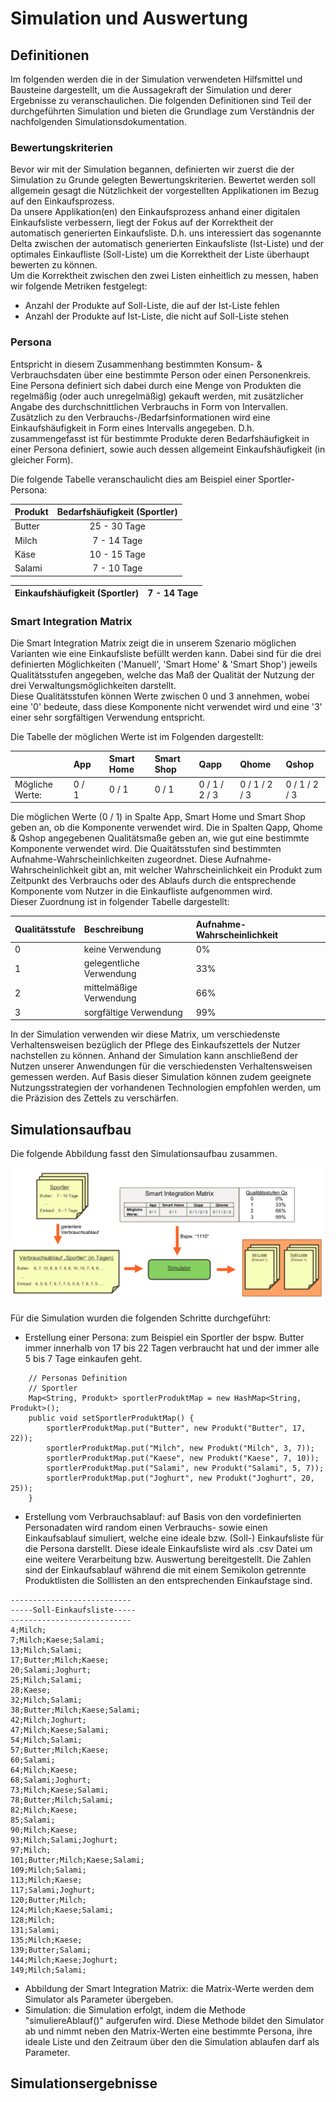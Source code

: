 # Simulation und Auswertung

## Definitionen

Im folgenden werden die in der Simulation verwendeten Hilfsmittel und Bausteine dargestellt, um die Aussagekraft der Simulation und derer Ergebnisse zu veranschaulichen. Die folgenden Definitionen sind Teil der durchgeführten Simulation und bieten die Grundlage zum Verständnis der nachfolgenden Simulationsdokumentation.

### Bewertungskriterien

Bevor wir mit der Simulation begannen, definierten wir zuerst die der Simulation zu Grunde gelegten Bewertungskriterien. Bewertet werden soll allgemein gesagt die Nützlichkeit der vorgestellten Applikationen im Bezug auf den Einkaufsprozess.  
Da unsere Applikation\(en\) den Einkaufsprozess anhand einer digitalen Einkaufsliste verbessern, liegt der Fokus auf der Korrektheit der automatisch generierten Einkaufsliste. D.h. uns interessiert das sogenannte Delta zwischen der automatisch generierten Einkaufsliste \(Ist-Liste\) und der optimales Einkaufliste \(Soll-Liste\) um die Korrektheit der Liste überhaupt bewerten zu können.  
Um die Korrektheit zwischen den zwei Listen einheitlich zu messen, haben wir folgende Metriken festgelegt:

* Anzahl der Produkte auf Soll-Liste, die auf der Ist-Liste fehlen
* Anzahl der Produkte auf Ist-Liste, die nicht auf Soll-Liste stehen

### Persona

Entspricht in diesem Zusammenhang bestimmten Konsum- & Verbrauchsdaten über eine bestimmte Person oder einen Personenkreis. Eine Persona definiert sich dabei durch eine Menge von Produkten die regelmäßig \(oder auch unregelmäßig\) gekauft werden, mit zusätzlicher Angabe des durchschnittlichen Verbrauchs in Form von Intervallen. Zusätzlich zu den Verbrauchs-/Bedarfsinformationen wird eine Einkaufshäufigkeit in Form eines Intervalls angegeben. D.h. zusammengefasst ist für bestimmte Produkte deren Bedarfshäufigkeit in einer Persona definiert, sowie auch dessen allgemeint Einkaufshäufigkeit \(in gleicher Form\).

Die folgende Tabelle veranschaulicht dies am Beispiel einer Sportler-Persona:

| Produkt | Bedarfshäufigkeit \(Sportler\) |
| :--- | :---: |
| Butter | 25 - 30 Tage |
| Milch |  7 - 14 Tage |
| Käse | 10 - 15 Tage |
| Salami |  7 - 10 Tage |

| Einkaufshäufigkeit \(Sportler\) | 7 - 14 Tage |
| :--- | :--- |


### Smart Integration Matrix


Die Smart Integration Matrix zeigt die in unserem Szenario möglichen Varianten wie eine Einkaufsliste befüllt werden kann. Dabei sind für die drei definierten Möglichkeiten \('Manuell', 'Smart Home' & 'Smart Shop'\) jeweils Qualitätsstufen angegeben, welche das Maß der Qualität der Nutzung der drei Verwaltungsmöglichkeiten darstellt.   
Diese Qualitätsstufen können Werte zwischen 0 und 3 annehmen, wobei eine '0' bedeute, dass diese Komponente nicht verwendet wird und eine '3' einer sehr sorgfältigen Verwendung entspricht.

Die Tabelle der möglichen Werte ist im Folgenden dargestellt: 

|  | **App** |    | **Smart Home** | **Smart Shop** | **Qapp** | **Qhome** | **Qshop** |
| :--- | :--- | :--- | :--- | :--- | :--- | :--- | :--- |
| Mögliche Werte: | 0 / 1 |    | 0 / 1 | 0 / 1 | 0 / 1 / 2 / 3 | 0 / 1 / 2 / 3 | 0 / 1 / 2 / 3 |

Die möglichen Werte \(0 / 1\) in Spalte App, Smart Home und Smart Shop geben an, ob die Komponente verwendet wird. Die in Spalten Qapp, Qhome & Qshop angegebenen Qualitätsmaße geben an, wie gut eine bestimmte Komponente verwendet wird. Die Quaitätsstufen sind bestimmten Aufnahme-Wahrscheinlichkeiten zugeordnet. Diese Aufnahme-Wahrscheinlichkeit gibt an, mit welcher Wahrscheinlichkeit ein Produkt zum Zeitpunkt des Verbrauchs oder des Ablaufs durch die entsprechende Komponente vom Nutzer in die Einkaufliste aufgenommen wird.  
Dieser Zuordnung ist in folgender Tabelle dargestellt:

| Qualitätsstufe | Beschreibung | Aufnahme-Wahrscheinlichkeit |
| :--- | :--- | :--- |
| 0 | keine Verwendung | 0% |
| 1 | gelegentliche Verwendung | 33% |
| 2 | mittelmäßige Verwendung | 66% |
| 3 | sorgfältige Verwendung | 99% |

In der Simulation verwenden wir diese Matrix, um verschiedenste Verhaltensweisen bezüglich der Pflege des Einkaufszettels der Nutzer nachstellen zu können. Anhand der Simulation kann anschließend der Nutzen unserer Anwendungen für die verschiedensten Verhaltensweisen gemessen werden. Auf Basis dieser Simulation können zudem geeignete Nutzungsstrategien der vorhandenen Technologien empfohlen werden, um die Präzision des Zettels zu verschärfen.

## Simulationsaufbau

Die folgende Abbildung fasst den Simulationsaufbau zusammen.

![Abbildung: Simulationsaufbau](.gitbook/assets/simulationsaufbau.jpg)

Für die Simulation wurden die folgenden Schritte durchgeführt:

* Erstellung einer Persona: zum Beispiel ein Sportler der bspw. Butter immer innerhalb von 17 bis 22 Tagen verbraucht hat und der immer alle 5 bis 7 Tage einkaufen geht.

```text
	// Personas Definition
	// Sportler
	Map<String, Produkt> sportlerProduktMap = new HashMap<String, Produkt>();
	public void setSportlerProduktMap() {
		sportlerProduktMap.put("Butter", new Produkt("Butter", 17, 22));
		sportlerProduktMap.put("Milch", new Produkt("Milch", 3, 7));
		sportlerProduktMap.put("Kaese", new Produkt("Kaese", 7, 10));
		sportlerProduktMap.put("Salami", new Produkt("Salami", 5, 7));
		sportlerProduktMap.put("Joghurt", new Produkt("Joghurt", 20, 25));
	}
```

* Erstellung vom Verbrauchsablauf: auf Basis von den vordefinierten  Personadaten wird random einen Verbrauchs- sowie einen Einkaufsablauf simuliert, welche eine ideale bzw. \(Soll-\) Einkaufsliste für die Persona darstellt. Diese ideale Einkaufsliste wird als .csv Datei um eine weitere Verarbeitung bzw. Auswertung bereitgestellt. Die Zahlen sind der Einkaufsablauf während die mit einem Semikolon getrennte Produktlisten die Solllisten an den entsprechenden Einkaufstage sind.

```text
---------------------------
-----Soll-Einkaufsliste-----
---------------------------
4;Milch;
7;Milch;Kaese;Salami;
13;Milch;Salami;
17;Butter;Milch;Kaese;
20;Salami;Joghurt;
25;Milch;Salami;
28;Kaese;
32;Milch;Salami;
38;Butter;Milch;Kaese;Salami;
42;Milch;Joghurt;
47;Milch;Kaese;Salami;
54;Milch;Salami;
57;Butter;Milch;Kaese;
60;Salami;
64;Milch;Kaese;
68;Salami;Joghurt;
73;Milch;Kaese;Salami;
78;Butter;Milch;Salami;
82;Milch;Kaese;
85;Salami;
90;Milch;Kaese;
93;Milch;Salami;Joghurt;
97;Milch;
101;Butter;Milch;Kaese;Salami;
109;Milch;Salami;
113;Milch;Kaese;
117;Salami;Joghurt;
120;Butter;Milch;
124;Milch;Kaese;Salami;
128;Milch;
131;Salami;
135;Milch;Kaese;
139;Butter;Salami;
144;Milch;Kaese;Joghurt;
149;Milch;Salami;
```

* Abbildung der Smart Integration Matrix: die Matrix-Werte werden  dem Simulator als Parameter übergeben.
* Simulation: die Simulation erfolgt, indem die Methode "simuliereAblauf\(\)" aufgerufen wird. Diese Methode bildet den Simulator ab und nimmt  neben den Matrix-Werten eine bestimmte Persona, ihre ideale Liste und den Zeitraum über den die Simulation ablaufen darf als Parameter. 

## Simulationsergebnisse



